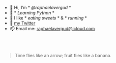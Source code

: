 - 👋  Hi, I’m * *@raphaelavergud* *
- 🌱  * *Learning Python* *
- 👀  I like * *eating sweets* * & * *running* *
- 🐥  [my Twitter](https://twitter.com/raphaelavergud/)
- 📫  Email me: raphaelavergud@icloud.com
<br><br><br><br>
> Time flies like an arrow; fruit flies like a banana.
